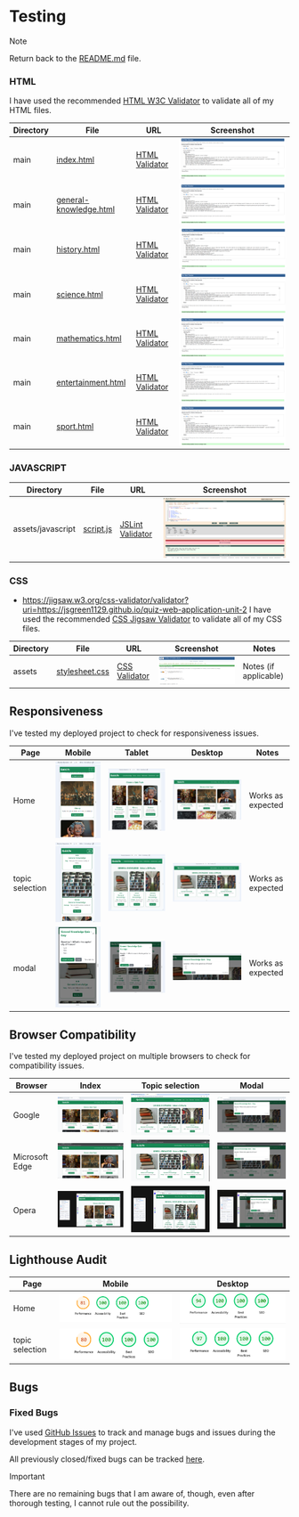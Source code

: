 # Testing

> [!NOTE]
> Return back to the [README.md](README.md) file.

### HTML

I have used the recommended [HTML W3C Validator](https://validator.w3.org) to validate all of my HTML files.

| Directory | File | URL | Screenshot |
| --- | --- | --- | --- |
| main | [index.html](https://github.com/JSGREEN1129/quiz-web-application-unit-2/blob/main/index.html) | [HTML Validator](https://validator.w3.org/nu/?doc=https://jsgreen1129.github.io/quiz-web-application-unit-2/index.html) | ![screenshot](./documentation/validation/index-html-validation-correct.png) |
| main | [general-knowledge.html](https://github.com/JSGREEN1129/quiz-web-application-unit-2/blob/main/general-knowledge.html) | [HTML Validator](https://validator.w3.org/nu/?doc=https://jsgreen1129.github.io/quiz-web-application-unit-2/general-knowledge.html) | ![screenshot](./documentation/validation/general-knowledge-html-validation-correct.png) |
| main | [history.html](https://github.com/JSGREEN1129/quiz-web-application-unit-2/blob/main/history.html) | [HTML Validator](https://validator.w3.org/nu/?doc=https://jsgreen1129.github.io/quiz-web-application-unit-2/history.html) | ![screenshot](./documentation/validation/history-html-validation-correct.png) |
| main | [science.html](https://github.com/JSGREEN1129/quiz-web-application-unit-2/blob/main/science.html) | [HTML Validator](https://validator.w3.org/nu/?doc=https://jsgreen1129.github.io/quiz-web-application-unit-2/science.html) | ![screenshot](./documentation/validation/science-html-validation-correct.png) |
| main | [mathematics.html](https://github.com/JSGREEN1129/quiz-web-application-unit-2/blob/main/mathematics.html) | [HTML Validator](https://validator.w3.org/nu/?doc=https://jsgreen1129.github.io/quiz-web-application-unit-2/mathematics.html) | ![screenshot](./documentation/validation/mathematics-html-validation-correct.png) |
| main | [entertainment.html](https://github.com/JSGREEN1129/quiz-web-application-unit-2/blob/main/entertainment.html) | [HTML Validator](https://validator.w3.org/nu/?doc=https://jsgreen1129.github.io/quiz-web-application-unit-2/entertainment.html) | ![screenshot](./documentation/validation/entertainment-html-validation-correct.png) |
| main | [sport.html](https://github.com/JSGREEN1129/quiz-web-application-unit-2/blob/main/sport.html) | [HTML Validator](https://validator.w3.org/nu/?doc=https://jsgreen1129.github.io/quiz-web-application-unit-2/sport.html) | ![screenshot](./documentation/validation/sport-html-validation-correct.png) |

### JAVASCRIPT

| Directory | File | URL | Screenshot |
| --- | --- | --- | --- |
| assets/javascript | [script.js](https://github.com/JSGREEN1129/quiz-web-application-unit-2/blob/main/assets/javascript/script.js) | [JSLint Validator](https://www.jslint.com/) | ![screenshot](./documentation/validation/javascript-jslint-validation-correct.png) |

### CSS

- https://jigsaw.w3.org/css-validator/validator?uri=https://jsgreen1129.github.io/quiz-web-application-unit-2
I have used the recommended [CSS Jigsaw Validator](https://jigsaw.w3.org/css-validator) to validate all of my CSS files.

| Directory | File | URL | Screenshot | Notes |
| --- | --- | --- | --- | --- |
| assets | [stylesheet.css](https://github.com/JSGREEN1129/quiz-web-application-unit-2/blob/main/assets/stylesheet/stylesheet.css) | [CSS Validator](https://jigsaw.w3.org/css-validator/validator?uri=https://jsgreen1129.github.io/quiz-web-application-unit-2) | ![screenshot](./documentation/validation/stylesheet-validation-correct.png) | Notes (if applicable) |

## Responsiveness

I've tested my deployed project to check for responsiveness issues.

| Page | Mobile | Tablet | Desktop | Notes |
| --- | --- | --- | --- | --- |
| Home | ![screenshot](./documentation/validation/mobile-responsive.png) | ![screenshot](./documentation/validation/tablet-responsive.png) | ![screenshot](./documentation/validation/laptop-responsive.png) | Works as expected |
| topic selection | ![screenshot](./documentation/validation/topic-page-mobile-responsive.png) | ![screenshot](./documentation/validation/topic-page-tablet-responsive.png) | ![screenshot](./documentation/validation/topic-page-laptop-responsive.png) | Works as expected |
| modal | ![screenshot](./documentation/validation/modal-mobile-responsive.png) | ![screenshot](./documentation/validation/modal-tablet-responsive.png) | ![screenshot](./documentation/validation/modal-laptop-responsive.png) | Works as expected |

## Browser Compatibility

I've tested my deployed project on multiple browsers to check for compatibility issues.

| Browser | Index | Topic selection | Modal |
| --- | --- | --- | --- |
| Google | ![screenshot](./documentation/validation/google-chrome-browser.png) | ![screenshot](./documentation/validation/google-chrome-browser-topic-selection.png) | ![screenshot](./documentation/validation/google-chrome-browser-modal.png) | Works as expected |
| Microsoft Edge | ![screenshot](./documentation/validation/microsoft-edge-browser.png) | ![screenshot](./documentation/validation/microsoft-edge-browser-topic-selection.png) | ![screenshot](./documentation/validation/microsoft-edge-browser-modal.png) | Works as expected |
| Opera | ![screenshot](./documentation/validation/opera-browser.png) | ![screenshot](./documentation/validation/opera-browser-topic-selection.png) | ![screenshot](./documentation/validation/opera-browser-modal.png) | Works as expected |

## Lighthouse Audit

| Page | Mobile | Desktop |
| --- | --- | --- |
| Home | ![screenshot](./documentation/validation/mobile-lighthouse-report.png) | ![screenshot](./documentation/validation/desktop-lighthouse-report.png) |
| topic selection | ![screenshot](./documentation/validation/mobile-topic-selection-lighthouse-report.png) | ![screenshot](./documentation/validation/desktop-topic-selection-lighthouse-report.png) |



## Bugs

### Fixed Bugs

I've used [GitHub Issues](https://www.github.com/JSGREEN1129/quiz-web-application-unit-2/issues) to track and manage bugs and issues during the development stages of my project.

All previously closed/fixed bugs can be tracked [here](https://github.com/JSGREEN1129/quiz-web-application-unit-2/issues?q=is%3Aissue%20state%3Aclosed).


> [!IMPORTANT]
> There are no remaining bugs that I am aware of, though, even after thorough testing, I cannot rule out the possibility.
